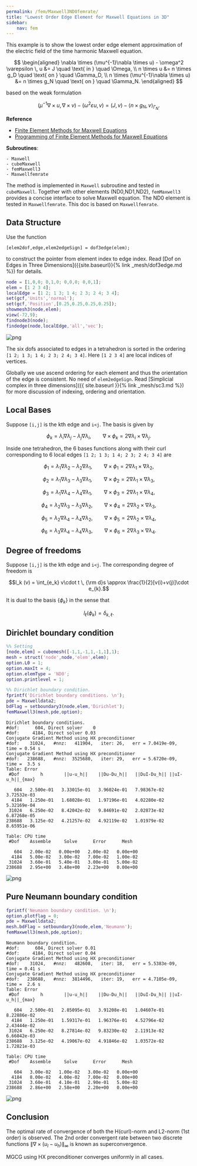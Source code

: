 ```yaml
---
permalink: /fem/Maxwell3ND0femrate/
title: "Lowest Order Edge Element for Maxwell Equations in 3D"
sidebar:
    nav: fem
---
```


This example is to show the lowest order edge element approximation of the electric field of the time harmonic Maxwell equation.
  
$$
\begin{aligned}
\nabla \times (\mu^{-1}\nabla \times  u) - \omega^2 \varepsilon \, u &= J  \quad  \text{ in } \quad \Omega,  
\\
n \times u &= n \times g_D  \quad  \text{ on } \quad \Gamma_D,
\\
n \times (\mu^{-1}\nabla \times  u) &= n \times g_N  \quad  \text{ on } \quad \Gamma_N.
\end{aligned}
$$


based on the weak formulation

$$(\mu^{-1}\nabla \times  u, \nabla \times  v) - (\omega^2\varepsilon u,v) = (J,v) - \langle n \times g_N,v \rangle_{\Gamma_N}.$$

**Reference**
- [Finite Element Methods for Maxwell Equations](http://www.math.uci.edu/~chenlong/226/FEMMaxwell.pdf)
- [Programming of Finite Element Methods for Maxwell Equations](http://www.math.uci.edu/~chenlong/226/codeMaxwell.pdf)

**Subroutines**:

    - Maxwell
    - cubeMaxwell
    - femMaxwell3
    - Maxwellfemrate
    
The method is implemented in `Maxwell` subroutine and tested in `cubeMaxwell`. Together with other elements (ND0,ND1,ND2), `femMaxwell3` provides a concise interface to solve Maxwell equation. The ND0 element is tested in `Maxwellfemrate`. This doc is based on `Maxwellfemrate`.    

## Data Structure

Use the function

    [elem2dof,edge,elem2edgeSign] = dof3edge(elem);

to construct the pointer from element index to edge index. Read
[Dof on Edges in Three Dimensions]({{site.baseurl}}{% link _mesh/dof3edge.md %}) for details.



```matlab
node = [1,0,0; 0,1,0; 0,0,0; 0,0,1];
elem = [1 2 3 4];
localEdge = [1 2; 1 3; 1 4; 2 3; 2 4; 3 4];
set(gcf,'Units','normal'); 
set(gcf,'Position',[0.25,0.25,0.25,0.25]);
showmesh3(node,elem);
view(-72,9);
findnode3(node);
findedge(node,localEdge,'all','vec');
```


    
![png](Maxwell3ND0femrate_files/Maxwell3ND0femrate_4_0.png)
    


The six dofs associated to edges in a tetrahedron is sorted in the ordering `[1 2; 1 3; 1 4; 2 3; 2 4; 3 4]`. Here `[1 2 3 4]` are local indices of vertices.

Globally we use ascend ordering for each element and thus the orientation of the edge is consistent. No need of `elem2edgeSign`. Read [Simplicial complex in three dimensions]({{ site.baseurl }}{% link _mesh/sc3.md %}) for more discussion of indexing, ordering and orientation.

## Local Bases
Suppose `[i,j]` is the kth edge and `i<j`. The basis is given by 

$$ \phi _k = \lambda_i\nabla \lambda_j - \lambda_j \nabla \lambda_i,\qquad
   \nabla \times \phi_k = 2\nabla \lambda_i \times \nabla \lambda_j.$$

Inside one tetrahedron, the 6 bases functions along with their curl
corresponding to 6 local edges `[1 2; 1 3; 1 4; 2 3; 2 4; 3 4]` are

$$ \phi_1 = \lambda_1\nabla\lambda_2 - \lambda_2\nabla\lambda_1,\qquad
   \nabla \times \phi_1 = 2\nabla\lambda_1\times \nabla\lambda_2,$$

$$ \phi_2 = \lambda_1\nabla\lambda_3 - \lambda_3\nabla\lambda_1,\qquad
   \nabla \times \phi_2 = 2\nabla\lambda_1\times \nabla\lambda_3,$$

$$ \phi_3 = \lambda_1\nabla\lambda_4 - \lambda_4\nabla\lambda_1,\qquad
   \nabla \times \phi_3 = 2\nabla\lambda_1\times \nabla\lambda_4,$$

$$ \phi_4 = \lambda_2\nabla\lambda_3 - \lambda_3\nabla\lambda_2,\qquad
   \nabla \times \phi_4 = 2\nabla\lambda_2\times \nabla\lambda_3,$$

$$ \phi_5 = \lambda_2\nabla\lambda_4 - \lambda_4\nabla\lambda_2,\qquad
   \nabla \times \phi_5 = 2\nabla\lambda_2\times \nabla\lambda_4,$$

$$ \phi_6 = \lambda_3\nabla\lambda_4 - \lambda_4\nabla\lambda_3,\qquad
   \nabla \times \phi_6 = 2\nabla\lambda_3\times \nabla\lambda_4.$$


## Degree of freedoms

Suppose `[i,j]` is the kth edge and `i<j`. The corresponding degree of freedom is

$$l_k (v) = \int_{e_k} v\cdot t \, {\rm d}s \approx \frac{1}{2}[v(i)+v(j)]\cdot e_{k}.$$

It is dual to the basis $\{\phi_k\}$ in the sense that

$$l_{\ell}(\phi _k) = \delta_{k,\ell}.$$



## Dirichlet boundary condition


```matlab
%% Setting
[node,elem] = cubemesh([-1,1,-1,1,-1,1],1);
mesh = struct('node',node,'elem',elem);
option.L0 = 1;
option.maxIt = 4;
option.elemType = 'ND0';
option.printlevel = 1;

%% Dirichlet boundary condition.
fprintf('Dirichlet boundary conditions. \n');    
pde = Maxwelldata2;
bdFlag = setboundary3(node,elem,'Dirichlet');
femMaxwell3(mesh,pde,option);
```

    Dirichlet boundary conditions. 
    #dof:      604, Direct solver    0 
    #dof:     4184, Direct solver 0.03 
    Conjugate Gradient Method using HX preconditioner 
    #dof:    31024,   #nnz:   411904,   iter: 26,   err = 7.0419e-09,   time = 0.54 s
    Conjugate Gradient Method using HX preconditioner 
    #dof:   238688,   #nnz:  3525680,   iter: 29,   err = 5.6720e-09,   time =  3.5 s
    Table: Error
     #Dof        h        ||u-u_h||    ||Du-Du_h||   ||DuI-Du_h|| ||uI-u_h||_{max}
    
       604   2.500e-01   3.33015e-01   3.96024e-01   7.98367e-02   3.72532e-03
      4184   1.250e-01   1.68028e-01   1.97196e-01   4.02280e-02   5.32169e-04
     31024   6.250e-02   8.42042e-02   9.84691e-02   2.02873e-02   6.87268e-05
    238688   3.125e-02   4.21257e-02   4.92119e-02   1.01979e-02   8.65951e-06
    
    Table: CPU time
     #Dof    Assemble     Solve      Error      Mesh    
    
       604   2.00e-02   0.00e+00   2.00e-02   0.00e+00
      4184   5.00e-02   3.00e-02   7.00e-02   1.00e-02
     31024   3.60e-01   5.40e-01   3.00e-01   5.00e-02
    238688   2.95e+00   3.48e+00   2.23e+00   0.00e+00
    



    
![png](Maxwell3ND0femrate_files/Maxwell3ND0femrate_9_1.png)
    


## Pure Neumann boundary condition


```matlab
fprintf('Neumann boundary condition. \n');
option.plotflag = 0;
pde = Maxwelldata2;
mesh.bdFlag = setboundary3(node,elem,'Neumann');
femMaxwell3(mesh,pde,option);
```

    Neumann boundary condition. 
    #dof:      604, Direct solver 0.01 
    #dof:     4184, Direct solver 0.04 
    Conjugate Gradient Method using HX preconditioner 
    #dof:    31024,   #nnz:   482608,   iter: 18,   err = 5.5383e-09,   time = 0.41 s
    Conjugate Gradient Method using HX preconditioner 
    #dof:   238688,   #nnz:  3814496,   iter: 19,   err = 4.7105e-09,   time =  2.6 s
    Table: Error
     #Dof        h        ||u-u_h||    ||Du-Du_h||   ||DuI-Du_h|| ||uI-u_h||_{max}
    
       604   2.500e-01   2.85095e-01   3.91208e-01   1.04607e-01   8.22886e-02
      4184   1.250e-01   1.59317e-01   1.96376e-01   4.52796e-02   2.43444e-02
     31024   6.250e-02   8.27814e-02   9.83230e-02   2.11913e-02   6.66042e-03
    238688   3.125e-02   4.19067e-02   4.91846e-02   1.03572e-02   1.72821e-03
    
    Table: CPU time
     #Dof    Assemble     Solve      Error      Mesh    
    
       604   3.00e-02   1.00e-02   3.00e-02   0.00e+00
      4184   8.00e-02   4.00e-02   7.00e-02   0.00e+00
     31024   3.60e-01   4.10e-01   2.90e-01   5.00e-02
    238688   2.86e+00   2.58e+00   2.20e+00   0.00e+00
    



    
![png](Maxwell3ND0femrate_files/Maxwell3ND0femrate_11_1.png)
    


## Conclusion 

The optimal rate of convergence of both the H(curl)-norm and L2-norm (1st order) is observed. The 2nd order convergent rate between two discrete functions $\| \nabla \times (u_I - u_h) \|_{\infty}$ is known as superconvergence.

MGCG using HX preconditioner converges uniformly in all cases.
